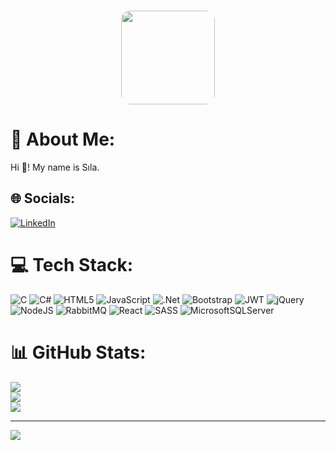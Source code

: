 ###

<div align="center">
  <img height="150" style="border-radius: 10%;" src="https://media.licdn.com/dms/image/D4D16AQFTvoz9JxdBew/profile-displaybackgroundimage-shrink_350_1400/0/1714254106723?e=1725494400&v=beta&t=uWfU-nM2-QbJprL3hS3uEhl1RLAZq8nOD9c6amZEjz8" />
</div>

###

# 💫 About Me:
Hi 👋! My name is Sıla.


## 🌐 Socials:
[![LinkedIn](https://img.shields.io/badge/LinkedIn-%230077B5.svg?logo=linkedin&logoColor=white)](https://linkedin.com/in/https://www.linkedin.com/in/sılayıldırım/) 

# 💻 Tech Stack:
![C](https://img.shields.io/badge/c-%2300599C.svg?style=for-the-badge&logo=c&logoColor=white) ![C#](https://img.shields.io/badge/c%23-%23239120.svg?style=for-the-badge&logo=csharp&logoColor=white) ![HTML5](https://img.shields.io/badge/html5-%23E34F26.svg?style=for-the-badge&logo=html5&logoColor=white) ![JavaScript](https://img.shields.io/badge/javascript-%23323330.svg?style=for-the-badge&logo=javascript&logoColor=%23F7DF1E) ![.Net](https://img.shields.io/badge/.NET-5C2D91?style=for-the-badge&logo=.net&logoColor=white) ![Bootstrap](https://img.shields.io/badge/bootstrap-%238511FA.svg?style=for-the-badge&logo=bootstrap&logoColor=white) ![JWT](https://img.shields.io/badge/JWT-black?style=for-the-badge&logo=JSON%20web%20tokens) ![jQuery](https://img.shields.io/badge/jquery-%230769AD.svg?style=for-the-badge&logo=jquery&logoColor=white) ![NodeJS](https://img.shields.io/badge/node.js-6DA55F?style=for-the-badge&logo=node.js&logoColor=white) ![RabbitMQ](https://img.shields.io/badge/rabbitmq-FF6600?style=for-the-badge&logo=rabbitmq&logoColor=white) ![React](https://img.shields.io/badge/react-%2320232a.svg?style=for-the-badge&logo=react&logoColor=%2361DAFB) ![SASS](https://img.shields.io/badge/SASS-hotpink.svg?style=for-the-badge&logo=SASS&logoColor=white) ![MicrosoftSQLServer](https://img.shields.io/badge/Microsoft%20SQL%20Server-CC2927?style=for-the-badge&logo=microsoft%20sql%20server&logoColor=white)
# 📊 GitHub Stats:
![](https://github-readme-stats.vercel.app/api?username=SilaYildiriim&theme=buefy&hide_border=false&include_all_commits=true&count_private=true)<br/>
![](https://github-readme-streak-stats.herokuapp.com/?user=SilaYildiriim&theme=buefy&hide_border=false)<br/>
![](https://github-readme-stats.vercel.app/api/top-langs/?username=SilaYildiriim&theme=buefy&hide_border=false&include_all_commits=true&count_private=true&layout=compact)

---
[![](https://visitcount.itsvg.in/api?id=SilaYildiriim&icon=0&color=0)](https://visitcount.itsvg.in)

<!-- Proudly created with GPRM ( https://gprm.itsvg.in ) -->
